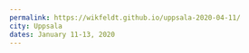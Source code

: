 ```yaml
---
permalink: https://wikfeldt.github.io/uppsala-2020-04-11/
city: Uppsala
dates: January 11-13, 2020
---
```

